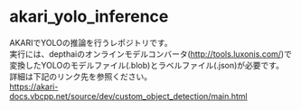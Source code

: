 # akari_yolo_inference

AKARIでYOLOの推論を行うレポジトリです。  
実行には、depthaiのオンラインモデルコンバータ(http://tools.luxonis.com/)で変換したYOLOのモデルファイル(.blob)とラベルファイル(.json)が必要です。  
詳細は下記のリンク先を参照ください。  
https://akari-docs.vbcpp.net/source/dev/custom_object_detection/main.html